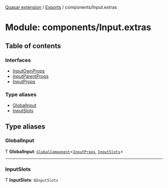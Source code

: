 [Quasar extension](../index.md) / [Exports](../modules.md) / components/Input.extras

# Module: components/Input.extras

## Table of contents

### Interfaces

- [InputOwnProps](../interfaces/components_Input_extras.InputOwnProps.md)
- [InputParentProps](../interfaces/components_Input_extras.InputParentProps.md)
- [InputProps](../interfaces/components_Input_extras.InputProps.md)

### Type aliases

- [GlobalInput](components_Input_extras.md#globalinput)
- [InputSlots](components_Input_extras.md#inputslots)

## Type aliases

### GlobalInput

Ƭ **GlobalInput**: [`GlobalComponent`](../interfaces/components_api_core.GlobalComponent.md)<[`InputProps`](../interfaces/components_Input_extras.InputProps.md), [`InputSlots`](components_Input_extras.md#inputslots)\>

___

### InputSlots

Ƭ **InputSlots**: `QInputSlots`
